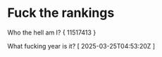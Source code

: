 # Fuck the rankings

Who the hell am I?
{ 11517413 }

What fucking year is it?
[ 2025-03-25T04:53:20Z ]
